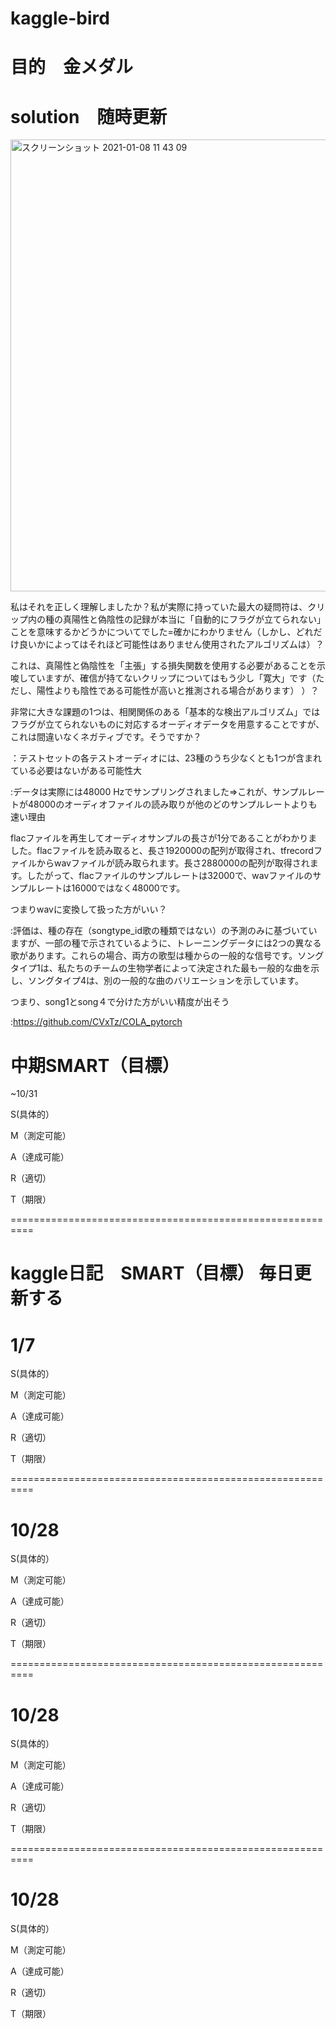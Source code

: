 # kaggle-bird

# 目的　金メダル

# solution　随時更新





<img width="723" alt="スクリーンショット 2021-01-08 11 43 09" src="https://user-images.githubusercontent.com/59402913/103968163-b0595e80-51a6-11eb-89cc-53a9291bc75c.png">

私はそれを正しく理解しましたか？私が実際に持っていた最大の疑問符は、クリップ内の種の真陽性と偽陰性の記録が本当に「自動的にフラグが立てられない」ことを意味するかどうかについてでした=確かにわかりません（しかし、どれだけ良いかによってはそれほど可能性はありません使用されたアルゴリズムは）？

これは、真陽性と偽陰性を「主張」する損失関数を使用する必要があることを示唆していますが、確信が持てないクリップについてはもう少し「寛大」です（ただし、陽性よりも陰性である可能性が高いと推測される場合があります） ）？

非常に大きな課題の1つは、相関関係のある「基本的な検出アルゴリズム」ではフラグが立てられないものに対応するオーディオデータを用意することですが、これは間違いなくネガティブです。そうですか？


：テストセットの各テストオーディオには、23種のうち少なくとも1つが含まれている必要はないがある可能性大




:データは実際には48000 Hzでサンプリングされました=>これが、サンプルレートが48000のオーディオファイルの読み取りが他のどのサンプルレートよりも速い理由

flacファイルを再生してオーディオサンプルの長さが1分であることがわかりました。flacファイルを読み取ると、長さ1920000の配列が取得され、tfrecordファイルからwavファイルが読み取られます。長さ2880000の配列が取得されます。したがって、flacファイルのサンプルレートは32000で、wavファイルのサンプルレートは16000ではなく48000です。

つまりwavに変換して扱った方がいい？

:評価は、種の存在（songtype_id歌の種類ではない）の予測のみに基づいていますが、一部の種で示されているように、トレーニングデータには2つの異なる歌があります。これらの場合、両方の歌型は種からの一般的な信号です。ソングタイプ1は、私たちのチームの生物学者によって決定された最も一般的な曲を示し、ソングタイプ4は、別の一般的な曲のバリエーションを示しています。

つまり、song1とsong４で分けた方がいい精度が出そう

:https://github.com/CVxTz/COLA_pytorch



# 中期SMART（目標）

~10/31

S(具体的）

M（測定可能）

A（達成可能）

R（適切）

T（期限）

==========================================================

# kaggle日記　SMART（目標） 毎日更新する

# 1/7
S(具体的）

M（測定可能）

A（達成可能）

R（適切）

T（期限）


==========================================================

# 10/28
S(具体的）

M（測定可能）

A（達成可能）

R（適切）

T（期限）

==========================================================

# 10/28
S(具体的）

M（測定可能）

A（達成可能）

R（適切）

T（期限）

==========================================================

# 10/28
S(具体的）

M（測定可能）

A（達成可能）

R（適切）

T（期限）
